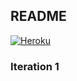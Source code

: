 ## README

[![Heroku](http://heroku-badge.herokuapp.com/?app=sn-sql&style=flat)](https://sn-sql.herokuapp.com)


### Iteration 1
